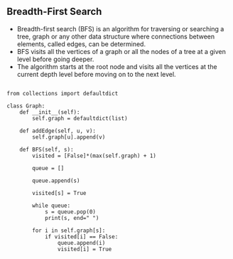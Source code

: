 ## Breadth-First Search

- Breadth-first search (BFS) is an algorithm for traversing or searching a tree, graph or any other data structure where connections between elements, called edges, can be determined. 
- BFS visits all the vertices of a graph or all the nodes of a tree at a given level before going deeper. 
- The algorithm starts at the root node and visits all the vertices at the current depth level before moving on to the next level.

```python3

from collections import defaultdict

class Graph:
    def __init__(self):
        self.graph = defaultdict(list)
        
    def addEdge(self, u, v):
        self.graph[u].append(v)
        
    def BFS(self, s):
        visited = [False]*(max(self.graph) + 1)
        
        queue = []
        
        queue.append(s)
        
        visited[s] = True
        
        while queue:
            s = queue.pop(0)
            print(s, end=" ")
            
        for i in self.graph[s]:
            if visited[i] == False:
                queue.append(i)
                visited[i] = True       
```


